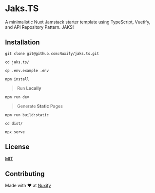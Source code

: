 # Jaks.TS

A minimalistic Nuxt Jamstack starter template using TypeScript, Vuetify, and API Repository Pattern. JAKS!

## Installation

```
git clone git@github.com:Nuxify/jaks.ts.git
```

```
cd jaks.ts/
```

```
cp .env.example .env
```

```
npm install
```

> Run **Locally**

```
npm run dev
```

> Generate **Static** Pages

```
npm run build:static
```

```
cd dist/
```

```
npx serve
```

## License

[MIT](https://choosealicense.com/licenses/mit/)

## Contributing

Made with ❤️ at [Nuxify](https://nuxify.tech)


